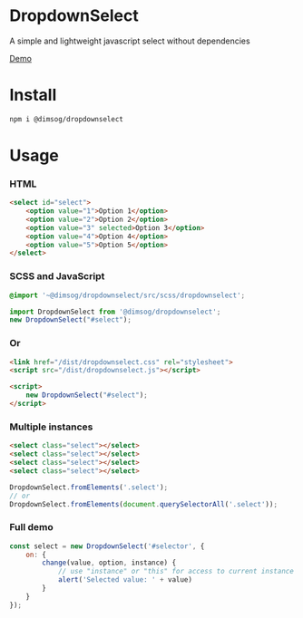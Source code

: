 # DropdownSelect

A simple and lightweight javascript select without dependencies

[Demo](https://vajs.ru/)

# Install
```bash
npm i @dimsog/dropdownselect
```

# Usage
### HTML
```html
<select id="select">
    <option value="1">Option 1</option>
    <option value="2">Option 2</option>
    <option value="3" selected>Option 3</option>
    <option value="4">Option 4</option>
    <option value="5">Option 5</option>
</select>
```

### SCSS and JavaScript
```scss
@import '~@dimsog/dropdownselect/src/scss/dropdownselect';
```
```js
import DropdownSelect from '@dimsog/dropdownselect';
new DropdownSelect("#select");
```

### Or
```html
<link href="/dist/dropdownselect.css" rel="stylesheet">
<script src="/dist/dropdownselect.js"></script>

<script>
    new DropdownSelect("#select");
</script>
```

### Multiple instances
```html
<select class="select"></select>
<select class="select"></select>
<select class="select"></select>
<select class="select"></select>
```

```js
DropdownSelect.fromElements('.select');
// or
DropdownSelect.fromElements(document.querySelectorAll('.select'));
```

### Full demo
```js
const select = new DropdownSelect('#selector', {
    on: {
        change(value, option, instance) {
            // use "instance" or "this" for access to current instance
            alert('Selected value: ' + value)
        }
    }
});
```